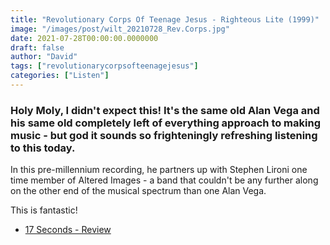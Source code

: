 ```yaml
---
title: "Revolutionary Corps Of Teenage Jesus - Righteous Lite (1999)"
image: "/images/post/wilt_20210728_Rev.Corps.jpg"
date: 2021-07-28T00:00:00.0000000
draft: false
author: "David"
tags: ["revolutionarycorpsofteenagejesus"]
categories: ["Listen"]
---
```

### Holy Moly, I didn't expect this! It's the same old Alan Vega and his same old completely left of everything approach to making music - but god it sounds so frighteningly refreshing listening to this today.

 In this pre-millennium recording, he partners up with Stephen Lironi one time member of Altered Images - a band that couldn't be any further along on the other end of the musical spectrum than one Alan Vega.

 This is fantastic!

-  [17 Seconds - Review](https://17seconds.co.uk/blog/2015/04/22/album-review-alan-vega-revolutionary-corps-of-teenage-jesus-re-issue/)